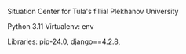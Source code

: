 Situation Center for Tula's fillial Plekhanov University

Python 3.11
Virtualenv: env

Libraries:
pip-24.0,
django==4.2.8,
